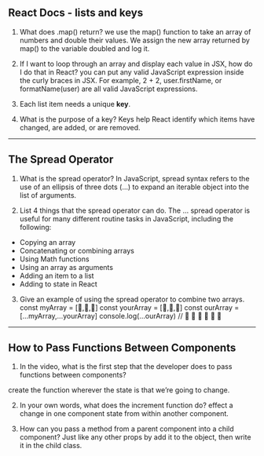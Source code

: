 ## React Docs - lists and keys
1. What does .map() return?
we use the map() function to take an array of numbers and double their values. We assign the new array returned by map() to the variable doubled and log it.

2. If I want to loop through an array and display each value in JSX, how do I do that in React?
you can put any valid JavaScript expression inside the curly braces in JSX. For example, 2 + 2, user.firstName, or formatName(user) are all valid JavaScript expressions.

3. Each list item needs a unique **key**.

4. What is the purpose of a key?
Keys help React identify which items have changed, are added, or are removed.

-------------------------------
## The Spread Operator

1. What is the spread operator?
In JavaScript, spread syntax refers to the use of an ellipsis of three dots (…) to expand an iterable object into the list of arguments.


2. List 4 things that the spread operator can do.
The … spread operator is useful for many different routine tasks in JavaScript, including the following:

- Copying an array
- Concatenating or combining arrays
- Using Math functions
- Using an array as arguments
- Adding an item to a list
- Adding to state in React

3. Give an example of using the spread operator to combine two arrays.
const myArray = [🤪,🐻,🎌] const yourArray = [🙂,🤗,🤩] const ourArray = [...myArray,...yourArray] console.log(...ourArray) // 🤪 🐻 🎌 🙂 🤗 🤩

-----------------------------

## How to Pass Functions Between Components
1. In the video, what is the first step that the developer does to pass functions between components?

create the function wherever the state is that we’re going to change.

2. In your own words, what does the increment function do? effect a change in one component state from within another component.

3. How can you pass a method from a parent component into a child component?
Just like any other props by add it to the object, then write it in the child class.